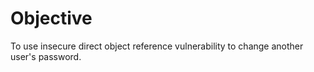 # Objective

To use insecure direct object reference vulnerability to change another user's password.

